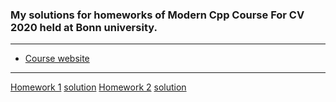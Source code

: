 ### My solutions for homeworks of Modern Cpp Course For CV 2020 held at Bonn university.
------
* [Course website](https://www.ipb.uni-bonn.de/teaching/cpp-2020/tutorials/)

--- 
[Homework 1]() [solution]()
[Homework 2](https://github.com/saeedarabi92/Modern-Cpp-Course-For-CV-2020/tree/main/homework_2#homework-2) [solution](https://github.com/saeedarabi92/Modern-Cpp-Course-For-CV-2020/tree/main/homework_2#solutions)
